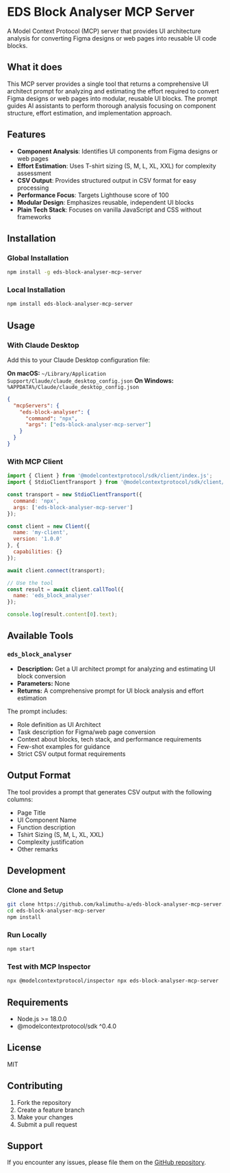 # EDS Block Analyser MCP Server

A Model Context Protocol (MCP) server that provides UI architecture analysis for converting Figma designs or web pages into reusable UI code blocks.

## What it does

This MCP server provides a single tool that returns a comprehensive UI architect prompt for analyzing and estimating the effort required to convert Figma designs or web pages into modular, reusable UI blocks. The prompt guides AI assistants to perform thorough analysis focusing on component structure, effort estimation, and implementation approach.

## Features

- **Component Analysis**: Identifies UI components from Figma designs or web pages
- **Effort Estimation**: Uses T-shirt sizing (S, M, L, XL, XXL) for complexity assessment
- **CSV Output**: Provides structured output in CSV format for easy processing
- **Performance Focus**: Targets Lighthouse score of 100
- **Modular Design**: Emphasizes reusable, independent UI blocks
- **Plain Tech Stack**: Focuses on vanilla JavaScript and CSS without frameworks

## Installation

### Global Installation
```bash
npm install -g eds-block-analyser-mcp-server
```

### Local Installation
```bash
npm install eds-block-analyser-mcp-server
```

## Usage

### With Claude Desktop

Add this to your Claude Desktop configuration file:

**On macOS:** `~/Library/Application Support/Claude/claude_desktop_config.json`
**On Windows:** `%APPDATA%/Claude/claude_desktop_config.json`

```json
{
  "mcpServers": {
    "eds-block-analyser": {
      "command": "npx",
      "args": ["eds-block-analyser-mcp-server"]
    }
  }
}
```

### With MCP Client

```javascript
import { Client } from '@modelcontextprotocol/sdk/client/index.js';
import { StdioClientTransport } from '@modelcontextprotocol/sdk/client/stdio.js';

const transport = new StdioClientTransport({
  command: 'npx',
  args: ['eds-block-analyser-mcp-server']
});

const client = new Client({
  name: 'my-client',
  version: '1.0.0'
}, {
  capabilities: {}
});

await client.connect(transport);

// Use the tool
const result = await client.callTool({
  name: 'eds_block_analyser'
});

console.log(result.content[0].text);
```

## Available Tools

### `eds_block_analyser`
- **Description:** Get a UI architect prompt for analyzing and estimating UI block conversion
- **Parameters:** None
- **Returns:** A comprehensive prompt for UI block analysis and effort estimation

The prompt includes:
- Role definition as UI Architect
- Task description for Figma/web page conversion
- Context about blocks, tech stack, and performance requirements
- Few-shot examples for guidance
- Strict CSV output format requirements

## Output Format

The tool provides a prompt that generates CSV output with the following columns:
- Page Title
- UI Component Name
- Function description
- Tshirt Sizing (S, M, L, XL, XXL)
- Complexity justification
- Other remarks

## Development

### Clone and Setup
```bash
git clone https://github.com/kalimuthu-a/eds-block-analyser-mcp-server.git
cd eds-block-analyser-mcp-server
npm install
```

### Run Locally
```bash
npm start
```

### Test with MCP Inspector
```bash
npx @modelcontextprotocol/inspector npx eds-block-analyser-mcp-server
```

## Requirements

- Node.js >= 18.0.0
- @modelcontextprotocol/sdk ^0.4.0

## License

MIT

## Contributing

1. Fork the repository
2. Create a feature branch
3. Make your changes
4. Submit a pull request

## Support

If you encounter any issues, please file them on the [GitHub repository](https://github.com/kalimuthu-a/eds-block-analyser-mcp-server/issues).